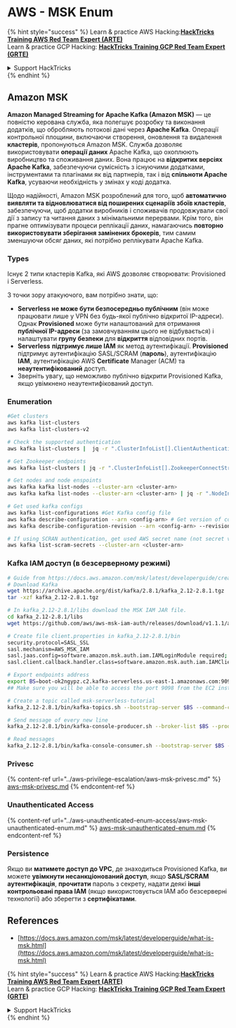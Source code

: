 # AWS - MSK Enum

{% hint style="success" %}
Learn & practice AWS Hacking:<img src="../../../.gitbook/assets/image (1).png" alt="" data-size="line">[**HackTricks Training AWS Red Team Expert (ARTE)**](https://training.hacktricks.xyz/courses/arte)<img src="../../../.gitbook/assets/image (1).png" alt="" data-size="line">\
Learn & practice GCP Hacking: <img src="../../../.gitbook/assets/image (2).png" alt="" data-size="line">[**HackTricks Training GCP Red Team Expert (GRTE)**<img src="../../../.gitbook/assets/image (2).png" alt="" data-size="line">](https://training.hacktricks.xyz/courses/grte)

<details>

<summary>Support HackTricks</summary>

* Check the [**subscription plans**](https://github.com/sponsors/carlospolop)!
* **Join the** 💬 [**Discord group**](https://discord.gg/hRep4RUj7f) or the [**telegram group**](https://t.me/peass) or **follow** us on **Twitter** 🐦 [**@hacktricks\_live**](https://twitter.com/hacktricks\_live)**.**
* **Share hacking tricks by submitting PRs to the** [**HackTricks**](https://github.com/carlospolop/hacktricks) and [**HackTricks Cloud**](https://github.com/carlospolop/hacktricks-cloud) github repos.

</details>
{% endhint %}

## Amazon MSK

**Amazon Managed Streaming for Apache Kafka (Amazon MSK)** — це повністю керована служба, яка полегшує розробку та виконання додатків, що обробляють потокові дані через **Apache Kafka**. Операції контрольної площини, включаючи створення, оновлення та видалення **кластерів**, пропонуються Amazon MSK. Служба дозволяє використовувати **операції даних** Apache Kafka, що охоплюють виробництво та споживання даних. Вона працює на **відкритих версіях Apache Kafka**, забезпечуючи сумісність з існуючими додатками, інструментами та плагінами як від партнерів, так і від **спільноти Apache Kafka**, усуваючи необхідність у змінах у коді додатка.

Щодо надійності, Amazon MSK розроблений для того, щоб **автоматично виявляти та відновлюватися від поширених сценаріїв збоїв кластерів**, забезпечуючи, щоб додатки виробників і споживачів продовжували свої дії з запису та читання даних з мінімальними перервами. Крім того, він прагне оптимізувати процеси реплікації даних, намагаючись **повторно використовувати зберігання замінених брокерів**, тим самим зменшуючи обсяг даних, які потрібно реплікувати Apache Kafka.

### **Types**

Існує 2 типи кластерів Kafka, які AWS дозволяє створювати: Provisioned і Serverless.

З точки зору атакуючого, вам потрібно знати, що:

* **Serverless не може бути безпосередньо публічним** (він може працювати лише у VPN без будь-якої публічно відкритої IP-адреси). Однак **Provisioned** може бути налаштований для отримання **публічної IP-адреси** (за замовчуванням цього не відбувається) і налаштувати **групу безпеки** для **відкриття** відповідних портів.
* **Serverless** **підтримує лише IAM** як метод аутентифікації. **Provisioned** підтримує аутентифікацію SASL/SCRAM (**пароль**), аутентифікацію **IAM**, аутентифікацію AWS **Certificate** Manager (ACM) та **неаутентифікований** доступ.
* Зверніть увагу, що неможливо публічно відкрити Provisioned Kafka, якщо увімкнено неаутентифікований доступ.

### Enumeration
```bash
#Get clusters
aws kafka list-clusters
aws kafka list-clusters-v2

# Check the supported authentication
aws kafka list-clusters |  jq -r ".ClusterInfoList[].ClientAuthentication"

# Get Zookeeper endpoints
aws kafka list-clusters | jq -r ".ClusterInfoList[].ZookeeperConnectString, .ClusterInfoList[].ZookeeperConnectStringTls"

# Get nodes and node enspoints
aws kafka kafka list-nodes --cluster-arn <cluster-arn>
aws kafka kafka list-nodes --cluster-arn <cluster-arn> | jq -r ".NodeInfoList[].BrokerNodeInfo.Endpoints" # Get endpoints

# Get used kafka configs
aws kafka list-configurations #Get Kafka config file
aws kafka describe-configuration --arn <config-arn> # Get version of config
aws kafka describe-configuration-revision --arn <config-arn> --revision <version> # Get content of config version

# If using SCRAN authentication, get used AWS secret name (not secret value)
aws kafka list-scram-secrets --cluster-arn <cluster-arn>
```
### Kafka IAM доступ (в безсерверному режимі)
```bash
# Guide from https://docs.aws.amazon.com/msk/latest/developerguide/create-serverless-cluster.html
# Download Kafka
wget https://archive.apache.org/dist/kafka/2.8.1/kafka_2.12-2.8.1.tgz
tar -xzf kafka_2.12-2.8.1.tgz

# In kafka_2.12-2.8.1/libs download the MSK IAM JAR file.
cd kafka_2.12-2.8.1/libs
wget https://github.com/aws/aws-msk-iam-auth/releases/download/v1.1.1/aws-msk-iam-auth-1.1.1-all.jar

# Create file client.properties in kafka_2.12-2.8.1/bin
security.protocol=SASL_SSL
sasl.mechanism=AWS_MSK_IAM
sasl.jaas.config=software.amazon.msk.auth.iam.IAMLoginModule required;
sasl.client.callback.handler.class=software.amazon.msk.auth.iam.IAMClientCallbackHandler

# Export endpoints address
export BS=boot-ok2ngypz.c2.kafka-serverless.us-east-1.amazonaws.com:9098
## Make sure you will be able to access the port 9098 from the EC2 instance (check VPS, subnets and SG)

# Create a topic called msk-serverless-tutorial
kafka_2.12-2.8.1/bin/kafka-topics.sh --bootstrap-server $BS --command-config client.properties --create --topic msk-serverless-tutorial --partitions 6

# Send message of every new line
kafka_2.12-2.8.1/bin/kafka-console-producer.sh --broker-list $BS --producer.config client.properties --topic msk-serverless-tutorial

# Read messages
kafka_2.12-2.8.1/bin/kafka-console-consumer.sh --bootstrap-server $BS --consumer.config client.properties --topic msk-serverless-tutorial --from-beginning
```
### Privesc

{% content-ref url="../aws-privilege-escalation/aws-msk-privesc.md" %}
[aws-msk-privesc.md](../aws-privilege-escalation/aws-msk-privesc.md)
{% endcontent-ref %}

### Unauthenticated Access

{% content-ref url="../aws-unauthenticated-enum-access/aws-msk-unauthenticated-enum.md" %}
[aws-msk-unauthenticated-enum.md](../aws-unauthenticated-enum-access/aws-msk-unauthenticated-enum.md)
{% endcontent-ref %}

### Persistence

Якщо ви **матимете доступ до VPC**, де знаходиться Provisioned Kafka, ви можете **увімкнути несанкціонований доступ**, якщо **SASL/SCRAM аутентифікація**, **прочитати** пароль з секрету, надати деякі **інші контрольовані права IAM** (якщо використовується IAM або безсерверні технології) або зберегти з **сертифікатами**.

## References

* [https://docs.aws.amazon.com/msk/latest/developerguide/what-is-msk.html](https://docs.aws.amazon.com/msk/latest/developerguide/what-is-msk.html)

{% hint style="success" %}
Learn & practice AWS Hacking:<img src="../../../.gitbook/assets/image (1).png" alt="" data-size="line">[**HackTricks Training AWS Red Team Expert (ARTE)**](https://training.hacktricks.xyz/courses/arte)<img src="../../../.gitbook/assets/image (1).png" alt="" data-size="line">\
Learn & practice GCP Hacking: <img src="../../../.gitbook/assets/image (2).png" alt="" data-size="line">[**HackTricks Training GCP Red Team Expert (GRTE)**<img src="../../../.gitbook/assets/image (2).png" alt="" data-size="line">](https://training.hacktricks.xyz/courses/grte)

<details>

<summary>Support HackTricks</summary>

* Check the [**subscription plans**](https://github.com/sponsors/carlospolop)!
* **Join the** 💬 [**Discord group**](https://discord.gg/hRep4RUj7f) or the [**telegram group**](https://t.me/peass) or **follow** us on **Twitter** 🐦 [**@hacktricks\_live**](https://twitter.com/hacktricks\_live)**.**
* **Share hacking tricks by submitting PRs to the** [**HackTricks**](https://github.com/carlospolop/hacktricks) and [**HackTricks Cloud**](https://github.com/carlospolop/hacktricks-cloud) github repos.

</details>
{% endhint %}
